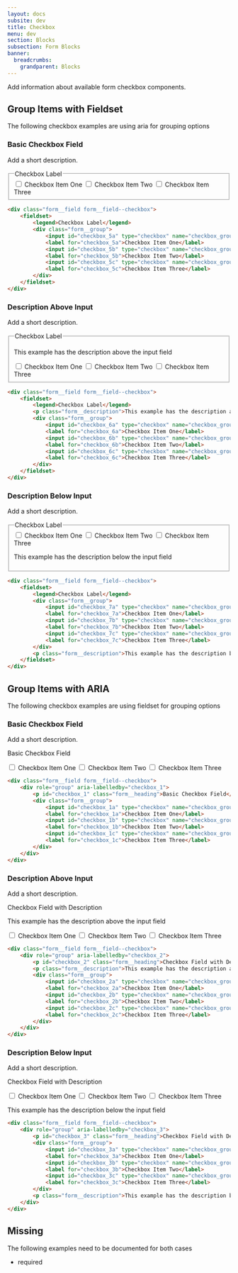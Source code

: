 ```yaml
---
layout: docs
subsite: dev
title: Checkbox
menu: dev
section: Blocks
subsection: Form Blocks
banner:
  breadcrumbs:
    grandparent: Blocks
---
```


Add information about available form checkbox components.

## Group Items with Fieldset

The following checkbox examples are using aria for grouping options

### Basic Checkbox Field

Add a short description.

<div class="b-form">
  <div class="form__field form__field--checkbox">
      <fieldset>
          <legend>Checkbox Label</legend>
          <div class="form__group">
              <input id="checkbox_5a" type="checkbox" name="checkbox_group_5" value="checkbox_5a"/>
              <label for="checkbox_5a">Checkbox Item One</label>
              <input id="checkbox_5b" type="checkbox" name="checkbox_group_5" value="checkbox_5b"/>
              <label for="checkbox_5b">Checkbox Item Two</label>
              <input id="checkbox_5c" type="checkbox" name="checkbox_group_5" value="checkbox_5c"/>
              <label for="checkbox_5c">Checkbox Item Three</label>
          </div>
      </fieldset>
  </div>
</div>

```html
<div class="form__field form__field--checkbox">
    <fieldset>
        <legend>Checkbox Label</legend>
        <div class="form__group">
            <input id="checkbox_5a" type="checkbox" name="checkbox_group_5" value="checkbox_5a"/>
            <label for="checkbox_5a">Checkbox Item One</label>
            <input id="checkbox_5b" type="checkbox" name="checkbox_group_5" value="checkbox_5b"/>
            <label for="checkbox_5b">Checkbox Item Two</label>
            <input id="checkbox_5c" type="checkbox" name="checkbox_group_5" value="checkbox_5c"/>
            <label for="checkbox_5c">Checkbox Item Three</label>
        </div>
    </fieldset>
</div>
```

### Description Above Input

Add a short description.

<div class="b-form">
  <div class="form__field form__field--checkbox">
      <fieldset>
          <legend>Checkbox Label</legend>
          <p class="form__description">This example has the description above the input field</p>
          <div class="form__group">
              <input id="checkbox_6a" type="checkbox" name="checkbox_group_6" value="checkbox_6a"/>
              <label for="checkbox_6a">Checkbox Item One</label>
              <input id="checkbox_6b" type="checkbox" name="checkbox_group_6" value="checkbox_6b"/>
              <label for="checkbox_6b">Checkbox Item Two</label>
              <input id="checkbox_6c" type="checkbox" name="checkbox_group_6" value="checkbox_6c"/>
              <label for="checkbox_6c">Checkbox Item Three</label>
          </div>
      </fieldset>
  </div>
</div>

```html
<div class="form__field form__field--checkbox">
    <fieldset>
        <legend>Checkbox Label</legend>
        <p class="form__description">This example has the description above the input field</p>
        <div class="form__group">
            <input id="checkbox_6a" type="checkbox" name="checkbox_group_6" value="checkbox_6a"/>
            <label for="checkbox_6a">Checkbox Item One</label>
            <input id="checkbox_6b" type="checkbox" name="checkbox_group_6" value="checkbox_6b"/>
            <label for="checkbox_6b">Checkbox Item Two</label>
            <input id="checkbox_6c" type="checkbox" name="checkbox_group_6" value="checkbox_6c"/>
            <label for="checkbox_6c">Checkbox Item Three</label>
        </div>
    </fieldset>
</div>
```

### Description Below Input

Add a short description.

<div class="b-form">
  <div class="form__field form__field--checkbox">
      <fieldset>
          <legend>Checkbox Label</legend>
          <div class="form__group">
              <input id="checkbox_7a" type="checkbox" name="checkbox_group_7" value="checkbox_7a"/>
              <label for="checkbox_7a">Checkbox Item One</label>
              <input id="checkbox_7b" type="checkbox" name="checkbox_group_7" value="checkbox_7b"/>
              <label for="checkbox_7b">Checkbox Item Two</label>
              <input id="checkbox_7c" type="checkbox" name="checkbox_group_7" value="checkbox_7c"/>
              <label for="checkbox_7c">Checkbox Item Three</label>
          </div>
          <p class="form__description">This example has the description below the input field</p>
      </fieldset>
  </div>
</div>

```html
<div class="form__field form__field--checkbox">
    <fieldset>
        <legend>Checkbox Label</legend>
        <div class="form__group">
            <input id="checkbox_7a" type="checkbox" name="checkbox_group_7" value="checkbox_7a"/>
            <label for="checkbox_7a">Checkbox Item One</label>
            <input id="checkbox_7b" type="checkbox" name="checkbox_group_7" value="checkbox_7b"/>
            <label for="checkbox_7b">Checkbox Item Two</label>
            <input id="checkbox_7c" type="checkbox" name="checkbox_group_7" value="checkbox_7c"/>
            <label for="checkbox_7c">Checkbox Item Three</label>
        </div>
        <p class="form__description">This example has the description below the input field</p>
    </fieldset>
</div>
```

## Group Items with ARIA

The following checkbox examples are using fieldset for grouping options

### Basic Checkbox Field

Add a short description.

<div class="b-form">
    <div class="form__field form__field--checkbox">
        <div role="group" aria-labelledby="checkbox_1">
            <p id="checkbox_1" class="form__heading">Basic Checkbox Field</p>
            <div class="form__group">
                <input id="checkbox_1a" type="checkbox" name="checkbox_group_1" value="checkbox_1a"/>
                <label for="checkbox_1a">Checkbox Item One</label>
                <input id="checkbox_1b" type="checkbox" name="checkbox_group_1" value="checkbox_1b"/>
                <label for="checkbox_1b">Checkbox Item Two</label>
                <input id="checkbox_1c" type="checkbox" name="checkbox_group_1" value="checkbox_1c"/>
                <label for="checkbox_1c">Checkbox Item Three</label>
            </div>
        </div>
    </div>
</div>

```html
<div class="form__field form__field--checkbox">
    <div role="group" aria-labelledby="checkbox_1">
        <p id="checkbox_1" class="form__heading">Basic Checkbox Field</p>
        <div class="form__group">
            <input id="checkbox_1a" type="checkbox" name="checkbox_group_1" value="checkbox_1a"/>
            <label for="checkbox_1a">Checkbox Item One</label>
            <input id="checkbox_1b" type="checkbox" name="checkbox_group_1" value="checkbox_1b"/>
            <label for="checkbox_1b">Checkbox Item Two</label>
            <input id="checkbox_1c" type="checkbox" name="checkbox_group_1" value="checkbox_1c"/>
            <label for="checkbox_1c">Checkbox Item Three</label>
        </div>
    </div>
</div>
```

### Description Above Input

Add a short description.

<div class="b-form">
    <div class="form__field form__field--checkbox">
        <div role="group" aria-labelledby="checkbox_2">
            <p id="checkbox_2" class="form__heading">Checkbox Field with Description</p>
            <p class="form__description">This example has the description above the input field</p>
            <div class="form__group">
                <input id="checkbox_2a" type="checkbox" name="checkbox_group_2" value="checkbox_2a"/>
                <label for="checkbox_2a">Checkbox Item One</label>
                <input id="checkbox_2b" type="checkbox" name="checkbox_group_2" value="checkbox_2b"/>
                <label for="checkbox_2b">Checkbox Item Two</label>
                <input id="checkbox_2c" type="checkbox" name="checkbox_group_2" value="checkbox_2c"/>
                <label for="checkbox_2c">Checkbox Item Three</label>
            </div>
        </div>
    </div>
</div>

```html
<div class="form__field form__field--checkbox">
    <div role="group" aria-labelledby="checkbox_2">
        <p id="checkbox_2" class="form__heading">Checkbox Field with Description</p>
        <p class="form__description">This example has the description above the input field</p>
        <div class="form__group">
            <input id="checkbox_2a" type="checkbox" name="checkbox_group_2" value="checkbox_2a"/>
            <label for="checkbox_2a">Checkbox Item One</label>
            <input id="checkbox_2b" type="checkbox" name="checkbox_group_2" value="checkbox_2b"/>
            <label for="checkbox_2b">Checkbox Item Two</label>
            <input id="checkbox_2c" type="checkbox" name="checkbox_group_2" value="checkbox_2c"/>
            <label for="checkbox_2c">Checkbox Item Three</label>
        </div>
    </div>
</div>
```

### Description Below Input

Add a short description.

<div class="b-form">
    <div class="form__field form__field--checkbox">
        <div role="group" aria-labelledby="checkbox_3">
            <p id="checkbox_3" class="form__heading">Checkbox Field with Description</p>
            <div class="form__group">
                <input id="checkbox_3a" type="checkbox" name="checkbox_group_3" value="checkbox_3a"/>
                <label for="checkbox_3a">Checkbox Item One</label>
                <input id="checkbox_3b" type="checkbox" name="checkbox_group_3" value="checkbox_3b"/>
                <label for="checkbox_3b">Checkbox Item Two</label>
                <input id="checkbox_3c" type="checkbox" name="checkbox_group_3" value="checkbox_3c"/>
                <label for="checkbox_3c">Checkbox Item Three</label>
            </div>
            <p class="form__description">This example has the description below the input field</p>
        </div>
    </div>
</div>

```html
<div class="form__field form__field--checkbox">
    <div role="group" aria-labelledby="checkbox_3">
        <p id="checkbox_3" class="form__heading">Checkbox Field with Description</p>
        <div class="form__group">
            <input id="checkbox_3a" type="checkbox" name="checkbox_group_3" value="checkbox_3a"/>
            <label for="checkbox_3a">Checkbox Item One</label>
            <input id="checkbox_3b" type="checkbox" name="checkbox_group_3" value="checkbox_3b"/>
            <label for="checkbox_3b">Checkbox Item Two</label>
            <input id="checkbox_3c" type="checkbox" name="checkbox_group_3" value="checkbox_3c"/>
            <label for="checkbox_3c">Checkbox Item Three</label>
        </div>
        <p class="form__description">This example has the description below the input field</p>
    </div>
</div>
```

## Missing

The following examples need to be documented for both cases

- required